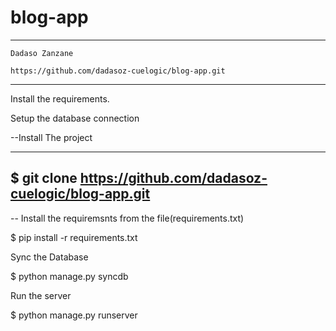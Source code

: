 # blog-app

-------------------------------------------------------------------------
    Dadaso Zanzane

    https://github.com/dadasoz-cuelogic/blog-app.git 
--------------------------------------------------------------------------

Install the requirements.

Setup the database connection

--Install The project

--------
$ git clone https://github.com/dadasoz-cuelogic/blog-app.git 
--------

-- Install the requiremsnts from the file(requirements.txt)

$ pip install -r requirements.txt

Sync the Database

$ python manage.py syncdb

Run the server

$ python manage.py runserver


